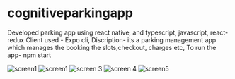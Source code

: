 # cognitiveparkingapp
Developed parking app using react native, and typescript, javascript, react-redux
Client used - Expo cli, 
Discription- its a parking management app which manages the booking the slots,checkout, charges etc, 
To run the app- npm start

![screen1](https://user-images.githubusercontent.com/94665621/197159996-9b00edc5-44be-4391-92fd-8cafd07fb3b9.jpeg)
![screen1](https://user-images.githubusercontent.com/94665621/197160009-c54848db-17e9-4ae9-9a3f-6163b31c5489.jpeg)
![screen 3](https://user-images.githubusercontent.com/94665621/197160019-01379e52-db14-4952-a1c4-fc331d075c99.jpeg)
![screen 4](https://user-images.githubusercontent.com/94665621/197160044-edab49e2-7e20-4351-8dfc-6e3da7845b9a.jpeg)
![screen5](https://user-images.githubusercontent.com/94665621/197160061-deda0cf0-8693-4711-ace6-0c2c3a97e8df.jpeg)
